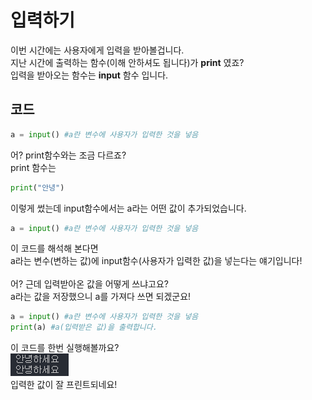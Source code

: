 # 입력하기
이번 시간에는 사용자에게 입력을 받아볼겁니다. <br>
지난 시간에 출력하는 함수(이해 안하셔도 됩니다)가 <b>print</b> 였죠? <br>
입력을 받아오는 함수는 <b>input</b> 함수 입니다. <br>

## 코드
```python
a = input() #a란 변수에 사용자가 입력한 것을 넣음
```
어? print함수와는 조금 다르죠? <br>
print 함수는 
```python 
print("안녕")
```
이렇게 썼는데 input함수에서는 a라는 어떤 값이 추가되었습니다. <br>
```python
a = input() #a란 변수에 사용자가 입력한 것을 넣음
```
이 코드를 해석해 본다면<br>
a라는 변수(변하는 값)에 input함수(사용자가 입력한 값)을 넣는다는 얘기입니다!<br>
<br>
어? 근데 입력받아온 값을 어떻게 쓰냐고요?<br>
a라는 값을 저장했으니 a를 가져다 쓰면 되겠군요! <br>
```python
a = input() #a란 변수에 사용자가 입력한 것을 넣음
print(a) #a(입력받은 값)을 출력합니다.
```
이 코드를 한번 실행해볼까요? <br>
<img src="../images/input.png"> <br>
입력한 값이 잘 프린트되네요!